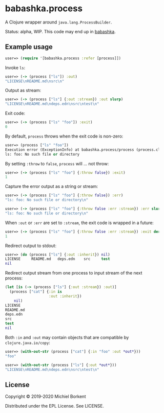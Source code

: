 # babashka.process

A Clojure wrapper around `java.lang.ProcessBuilder`.

Status: alpha, WIP. This code may end up in [babashka](https://github.com/borkdude/babashka).

## Example usage

``` clojure
user=> (require '[babashka.process :refer [process]])
```

Invoke `ls`:

``` clojure
user=> (-> (process ["ls"]) :out)
"LICENSE\nREADME.md\nsrc\n"
```

Output as stream:

``` clojure
user=> (-> (process ["ls"] {:out :stream}) :out slurp)
"LICENSE\nREADME.md\ndeps.edn\nsrc\ntest\n"
```

Exit code:

``` clojure
user=> (-> (process ["ls" "foo"]) :exit)
0
```

By default, `process` throws when the exit code is non-zero:

``` clojure
user=> (process ["ls" "foo"])
Execution error (ExceptionInfo) at babashka.process/process (process.clj:54).
ls: foo: No such file or directory
```

By setting `:throw` to `false`, `process` will ... not throw:

``` clojure
user=> (-> (process ["ls" "foo"] {:throw false}) :exit)
1
```

Capture the error output as a string or stream:

``` clojure
user=> (-> (process ["ls" "foo"] {:throw false}) :err)
"ls: foo: No such file or directory\n"

user=> (-> (process ["ls" "foo"] {:throw false :err :stream}) :err slurp)
"ls: foo: No such file or directory\n"
```

When `:out` or `:err` are set to `:stream`, the exit code is wrapped in a future:

``` clojure
user=> (-> (process ["ls" "foo"] {:throw false :err :stream}) :exit deref)
1
```

Redirect output to stdout:

``` clojure
user=> (do (process ["ls"] {:out :inherit}) nil)
LICENSE		README.md	deps.edn	src		test
nil
```

Redirect output stream from one process to input stream of the next process:

``` clojure
(let [is (-> (process ["ls"] {:out :stream}) :out)]
  (process ["cat"] {:in is
                    :out :inherit})
    nil)
LICENSE
README.md
deps.edn
src
test
nil
```

Both `:in` and `:out` may contain objects that are compatible by `clojure.java.io/copy`:

``` clojure
user=> (with-out-str (process ["cat"] {:in "foo" :out *out*}))
"foo"

user=> (with-out-str (process ["ls"] {:out *out*}))
"LICENSE\nREADME.md\ndeps.edn\nsrc\ntest\n"
```

## License

Copyright © 2019-2020 Michiel Borkent

Distributed under the EPL License. See LICENSE.
